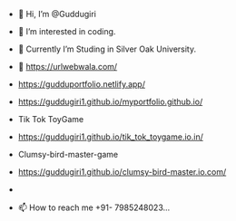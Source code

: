 - 👋 Hi, I’m @Guddugiri
- 👀 I’m interested in coding.
- 🌱 Currently I’m Studing in Silver Oak University.
- 💞️ https://urlwebwala.com/

- https://gudduportfolio.netlify.app/

  
-  https://guddugiri1.github.io/myportfolio.github.io/

-  Tik Tok ToyGame
-  https://guddugiri1.github.io/tik_tok_toygame.io.in/

- Clumsy-bird-master-game
-  https://guddugiri1.github.io/clumsy-bird-master.io.com/
-  
- 📫 How to reach me +91- 7985248023...

<!---
Guddugiri1/Guddugiri1 is a ✨ special ✨ repository because its `README.md` (this file) appears on your GitHub profile.
You can click the Preview link to take a look at your changes.
--->
